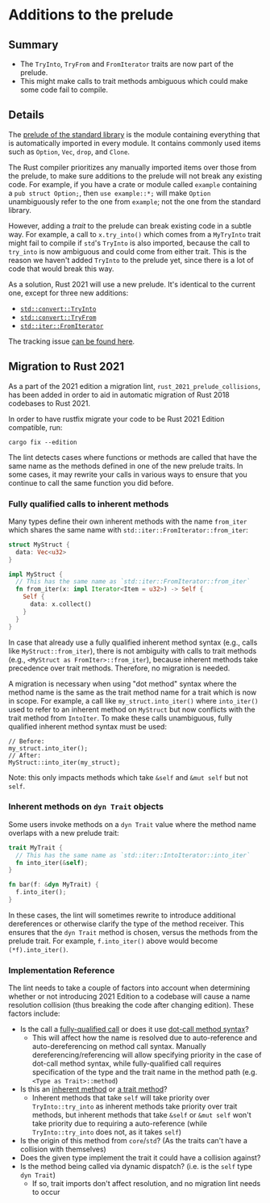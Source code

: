 # Additions to the prelude

## Summary

- The `TryInto`, `TryFrom` and `FromIterator` traits are now part of the prelude.
- This might make calls to trait methods ambiguous which could make some code fail to compile.

## Details

The [prelude of the standard library](https://doc.rust-lang.org/stable/std/prelude/index.html)
is the module containing everything that is automatically imported in every module.
It contains commonly used items such as `Option`, `Vec`, `drop`, and `Clone`.

The Rust compiler prioritizes any manually imported items over those
from the prelude, to make sure additions to the prelude will not break any existing code.
For example, if you have a crate or module called `example` containing a `pub struct Option;`,
then `use example::*;` will make `Option` unambiguously refer to the one from `example`;
not the one from the standard library.

However, adding a _trait_ to the prelude can break existing code in a subtle way.
For example, a call to `x.try_into()` which comes from a `MyTryInto` trait might fail 
to compile if `std`'s `TryInto` is also imported, because the call to `try_into` is now 
ambiguous and could come from either trait. This is the reason we haven't added `TryInto` 
to the prelude yet, since there is a lot of code that would break this way.

As a solution, Rust 2021 will use a new prelude.
It's identical to the current one, except for three new additions:

- [`std::convert::TryInto`](https://doc.rust-lang.org/stable/std/convert/trait.TryInto.html)
- [`std::convert::TryFrom`](https://doc.rust-lang.org/stable/std/convert/trait.TryFrom.html)
- [`std::iter::FromIterator`](https://doc.rust-lang.org/stable/std/iter/trait.FromIterator.html)

The tracking issue [can be found here](https://github.com/rust-lang/rust/issues/85684).

## Migration to Rust 2021

As a part of the 2021 edition a migration lint, `rust_2021_prelude_collisions`, has been added in order to aid in automatic migration of Rust 2018 codebases to Rust 2021.

In order to have rustfix migrate your code to be Rust 2021 Edition compatible, run:

```ignore
cargo fix --edition
```

The lint detects cases where functions or methods are called that have the same name as the methods defined in one of the new prelude traits. In some cases, it may rewrite your calls in various ways to ensure that you continue to call the same function you did before.

### Fully qualified calls to inherent methods

Many types define their own inherent methods with the name `from_iter` which shares the same name with `std::iter::FromIterator::from_iter`:

```rust
struct MyStruct {
  data: Vec<u32>
}

impl MyStruct {
  // This has the same name as `std::iter::FromIterator::from_iter`
  fn from_iter(x: impl Iterator<Item = u32>) -> Self {
    Self {
      data: x.collect()
    }
  }
}
```

In case that already use a fully qualified inherent method syntax (e.g., calls like `MyStruct::from_iter`), there is not ambiguity with calls to trait methods (e.g., `<MyStruct as FromIter>::from_iter`), because inherent methods take precedence over trait methods. Therefore, no migration is needed.

A migration is necessary when using "dot method" syntax where the method name is the same as the trait method name for a trait which is now
in scope. For example, a call like `my_struct.into_iter()` where `into_iter()` used to refer to an inherent method on `MyStruct` but now conflicts with
the trait method from `IntoIter`. To make these calls unambiguous, fully qualified inherent method syntax must be used:

```rust,ignore
// Before:
my_struct.into_iter();
// After:
MyStruct::into_iter(my_struct);
```

Note: this only impacts methods which take `&self` and `&mut self` but not `self`.

### Inherent methods on `dyn Trait` objects

Some users invoke methods on a `dyn Trait` value where the method name overlaps with a new prelude trait:

```rust
trait MyTrait {
  // This has the same name as `std::iter::IntoIterator::into_iter`
  fn into_iter(&self);
}

fn bar(f: &dyn MyTrait) {
  f.into_iter();
}
```

In these cases, the lint will sometimes rewrite to introduce additional dereferences or otherwise clarify the type of the method receiver. This ensures that the `dyn Trait` method is chosen, versus the methods from the prelude trait. For example, `f.into_iter()` above would become `(*f).into_iter()`.

### Implementation Reference

The lint needs to take a couple of factors into account when determining whether or not introducing 2021 Edition to a codebase will cause a name resolution collision (thus breaking the code after changing edition). These factors include:

- Is the call a [fully-qualified call] or does it use [dot-call method syntax]?
  - This will affect how the name is resolved due to auto-reference and auto-dereferencing on method call syntax. Manually dereferencing/referencing will allow specifying priority in the case of dot-call method syntax, while fully-qualified call requires specification of the type and the trait name in the method path (e.g. `<Type as Trait>::method`)
- Is this an [inherent method] or [a trait method]?
  - Inherent methods that take `self` will take priority over `TryInto::try_into` as inherent methods take priority over trait methods, but inherent methods that take `&self` or `&mut self` won't take priority due to requiring a auto-reference (while `TryInto::try_into` does not, as it takes `self`)
- Is the origin of this method from `core`/`std`? (As the traits can't have a collision with themselves)
- Does the given type implement the trait it could have a collision against?
- Is the method being called via dynamic dispatch? (i.e. is the `self` type `dyn Trait`)
  - If so, trait imports don't affect resolution, and no migration lint needs to occur

[fully-qualified call]: https://doc.rust-lang.org/reference/expressions/call-expr.html#disambiguating-function-calls
[dot-call method syntax]: https://doc.rust-lang.org/reference/expressions/method-call-expr.html
[inherent method]: https://doc.rust-lang.org/reference/items/implementations.html#inherent-implementations
[a trait method]: https://doc.rust-lang.org/reference/items/implementations.html#trait-implementations
